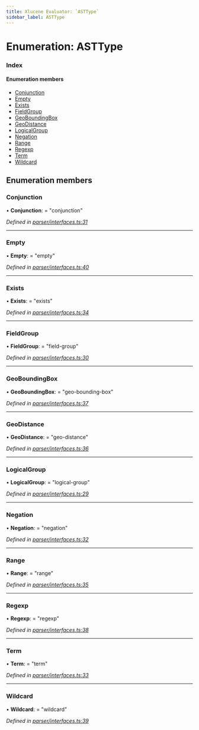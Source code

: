 ```yaml
---
title: Xlucene Evaluator: `ASTType`
sidebar_label: ASTType
---
```


# Enumeration: ASTType

### Index

#### Enumeration members

* [Conjunction](asttype.md#conjunction)
* [Empty](asttype.md#empty)
* [Exists](asttype.md#exists)
* [FieldGroup](asttype.md#fieldgroup)
* [GeoBoundingBox](asttype.md#geoboundingbox)
* [GeoDistance](asttype.md#geodistance)
* [LogicalGroup](asttype.md#logicalgroup)
* [Negation](asttype.md#negation)
* [Range](asttype.md#range)
* [Regexp](asttype.md#regexp)
* [Term](asttype.md#term)
* [Wildcard](asttype.md#wildcard)

## Enumeration members

###  Conjunction

• **Conjunction**: = "conjunction"

*Defined in [parser/interfaces.ts:31](https://github.com/terascope/teraslice/blob/6aab1cd2/packages/xlucene-evaluator/src/parser/interfaces.ts#L31)*

___

###  Empty

• **Empty**: = "empty"

*Defined in [parser/interfaces.ts:40](https://github.com/terascope/teraslice/blob/6aab1cd2/packages/xlucene-evaluator/src/parser/interfaces.ts#L40)*

___

###  Exists

• **Exists**: = "exists"

*Defined in [parser/interfaces.ts:34](https://github.com/terascope/teraslice/blob/6aab1cd2/packages/xlucene-evaluator/src/parser/interfaces.ts#L34)*

___

###  FieldGroup

• **FieldGroup**: = "field-group"

*Defined in [parser/interfaces.ts:30](https://github.com/terascope/teraslice/blob/6aab1cd2/packages/xlucene-evaluator/src/parser/interfaces.ts#L30)*

___

###  GeoBoundingBox

• **GeoBoundingBox**: = "geo-bounding-box"

*Defined in [parser/interfaces.ts:37](https://github.com/terascope/teraslice/blob/6aab1cd2/packages/xlucene-evaluator/src/parser/interfaces.ts#L37)*

___

###  GeoDistance

• **GeoDistance**: = "geo-distance"

*Defined in [parser/interfaces.ts:36](https://github.com/terascope/teraslice/blob/6aab1cd2/packages/xlucene-evaluator/src/parser/interfaces.ts#L36)*

___

###  LogicalGroup

• **LogicalGroup**: = "logical-group"

*Defined in [parser/interfaces.ts:29](https://github.com/terascope/teraslice/blob/6aab1cd2/packages/xlucene-evaluator/src/parser/interfaces.ts#L29)*

___

###  Negation

• **Negation**: = "negation"

*Defined in [parser/interfaces.ts:32](https://github.com/terascope/teraslice/blob/6aab1cd2/packages/xlucene-evaluator/src/parser/interfaces.ts#L32)*

___

###  Range

• **Range**: = "range"

*Defined in [parser/interfaces.ts:35](https://github.com/terascope/teraslice/blob/6aab1cd2/packages/xlucene-evaluator/src/parser/interfaces.ts#L35)*

___

###  Regexp

• **Regexp**: = "regexp"

*Defined in [parser/interfaces.ts:38](https://github.com/terascope/teraslice/blob/6aab1cd2/packages/xlucene-evaluator/src/parser/interfaces.ts#L38)*

___

###  Term

• **Term**: = "term"

*Defined in [parser/interfaces.ts:33](https://github.com/terascope/teraslice/blob/6aab1cd2/packages/xlucene-evaluator/src/parser/interfaces.ts#L33)*

___

###  Wildcard

• **Wildcard**: = "wildcard"

*Defined in [parser/interfaces.ts:39](https://github.com/terascope/teraslice/blob/6aab1cd2/packages/xlucene-evaluator/src/parser/interfaces.ts#L39)*
